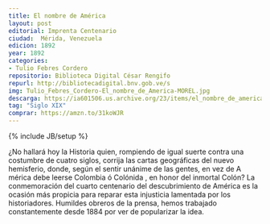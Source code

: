 ```yaml
---
title: El nombre de América
layout: post
editorial: Imprenta Centenario
ciudad:  Mérida, Venezuela
edicion: 1892
year: 1892
categories: 
- Tulio Febres Cordero
repositorio: Biblioteca Digital César Rengifo
repurl: http://bibliotecadigital.bnv.gob.ve/s
img: Tulio_Febres_Cordero-El_nombre_de_America-MOREL.jpg
descarga: https://ia601506.us.archive.org/23/items/el_nombre_de_america_/el_nombre_de_america_.pdf
tag: "Siglo XIX"
comprar: https://amzn.to/31koWJR
---
```

{% include JB/setup %}

¿No ha­llará hoy la Historia quien, rompiendo de igual suerte contra una costumbre de cua­tro siglos, corrija las cartas geográficas del nuevo hemisferio, donde, según el sentir unánime de las gentes, en vez de A mérica debe leerse Colombia ó Colónida , en ho­nor del inmortal Colón? La conmemoración del cuarto centena­rio del descubrimiento de América es la ocasión más propicia para reparar esta in­justicia lamentada por los historiadores. Humildes obreros de la prensa, hemos trabajado constantemente desde 1884 por ver de popularizar la idea.
